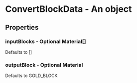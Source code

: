 

# ConvertBlockData - An object



## Properties



### inputBlocks - Optional Material[]



Defaults to []



### outputBlock - Optional Material



Defaults to GOLD_BLOCK

